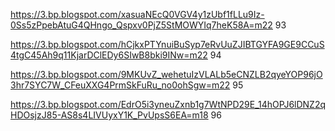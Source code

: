 https://3.bp.blogspot.com/xasuaNEcQ0VGV4y1zUbf1fLLu9Iz-0Ss5zPpebAtuG4QHngo_Qspxv0PjZ5StMOWYIq7heK58A=m22 93

https://3.bp.blogspot.com/hCjkxPTYnuiBuSyp7eRvUuZJIBTGYFA9GE9CCuS4tgC45Ah9q11KjarDClEDy6SIwB8bki9INw=m22 94

https://3.bp.blogspot.com/9MKUvZ_wehetuIzVLALb5eCNZLB2qyeYOP96jO3hr7SYC7W_CFeuXXG4PrmSkFuRu_no0ohSgw=m22 95

https://3.bp.blogspot.com/EdrO5i3yneuZxnb1g7WtNPD29E_14hOPJ6lDNZ2qHDOsjzJ85-AS8s4LIVUyxY1K_PvUpsS6EA=m18 96
